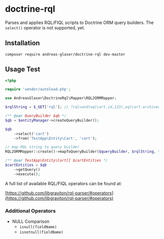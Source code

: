 # doctrine-rql
Parses and applies RQL/FIQL scripts to Doctrine ORM query builders.
The `select()` operator is not supported, yet.

## Installation
```shell
composer require andreas-glaser/doctrine-rql dev-master
```

## Usage Test
```php
<?php

require 'vendor/autoload.php';

use AndreasGlaser\DoctrineRql\Mapper\RQL2ORMMapper;

$rqlString = $_GET['rql']; // ?rql=and(eq(cart.id,123),eq(cart.archived,0))

/** @var QueryBuilder $qb */
$qb = $entityManager->createQueryBuilder();

$qb
    ->select('cart')
    ->from('TestApp\Entity\Cart', 'cart');

// map RQL string to query builder
RQL2ORMMapper::create()->mapToQueryBuilder($queryBuilder, $rqlString, false);

/** @var TestApp\Entity\Cart[] $cartEntities */
$cartEntities = $qb
    ->getQuery()
    ->execute();
```

A full list of available RQL/FIQL operators can be found at:

[https://github.com/libgraviton/rql-parser/#operators](https://github.com/libgraviton/rql-parser/#operators)

### Additional Operators ###

 - NULL Comparison
    - `isnull(fieldName)`
    - `isnotnull(fieldName)`
